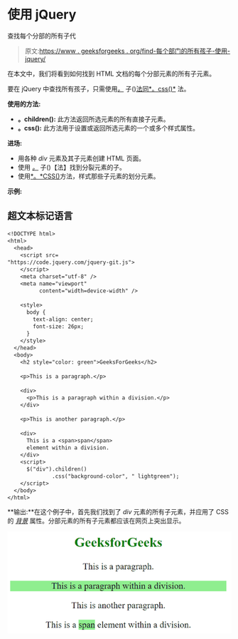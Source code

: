# 使用 jQuery

查找每个分部的所有子代

> 原文:[https://www . geeksforgeeks . org/find-每个部门的所有孩子-使用-jquery/](https://www.geeksforgeeks.org/find-all-children-of-each-division-using-jquery/)

在本文中，我们将看到如何找到 HTML 文档的每个分部元素的所有子元素。

要在 jQuery 中查找所有孩子，只需使用[*。*](https://www.geeksforgeeks.org/jquery-children-with-examples/) 子()[法同*。css()*](https://www.geeksforgeeks.org/jquery-css-method/) 法。

**使用的方法:**

*   **。children():** 此方法返回所选元素的所有直接子元素。
*   **。css():** 此方法用于设置或返回所选元素的一个或多个样式属性。

**进场:**

*   用各种 *div* 元素及其子元素创建 HTML 页面。
*   使用 [*。*](https://www.geeksforgeeks.org/jquery-children-with-examples/) 子()【法】找到分裂元素的子。
*   使用[*。*CSS()](https://www.geeksforgeeks.org/jquery-css-method/)方法，样式那些子元素的划分元素。

**示例:**

## 超文本标记语言

```
<!DOCTYPE html>
<html>
  <head>
    <script src=
"https://code.jquery.com/jquery-git.js">
    </script>
    <meta charset="utf-8" />
    <meta name="viewport" 
          content="width=device-width" />

    <style>
      body {
        text-align: center;
        font-size: 26px;
      }
    </style>
  </head>
  <body>
    <h2 style="color: green">GeeksForGeeks</h2>

    <p>This is a paragraph.</p>

    <div>
      <p>This is a paragraph within a division.</p>
    </div>

    <p>This is another paragraph.</p>

    <div>
      This is a <span>span</span> 
      element within a division.
    </div>
    <script>
      $("div").children()
              .css("background-color", " lightgreen");
    </script>
  </body>
</html>
```

**输出:**在这个例子中，首先我们找到了 *div* 元素的所有子元素，并应用了 CSS 的 [*背景*](https://www.geeksforgeeks.org/css-background/) 属性。分部元素的所有子元素都应该在网页上突出显示。

![](img/74af018f34ec7a1266015bd5a5bca174.png)
